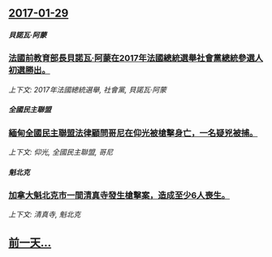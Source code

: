 ## [2017-01-29](/zh/news/2017/01/29/index.md)

##### 貝諾瓦·阿蒙
### [法國前教育部長貝諾瓦·阿蒙在2017年法國總統選舉社會黨總統參選人初選勝出。 ](/zh/news/2017/01/29/法國前教育部長貝諾瓦-阿蒙在2017年法國總統選舉社會黨總統參選人初選勝出.md)
_上下文: 2017年法國總統選舉, 社會黨, 貝諾瓦·阿蒙_

##### 全國民主聯盟
### [緬甸全國民主聯盟法律顧問哥尼在仰光被槍擊身亡，一名疑兇被捕。 ](/zh/news/2017/01/29/緬甸全國民主聯盟法律顧問哥尼在仰光被槍擊身亡-一名疑兇被捕.md)
_上下文: 仰光, 全國民主聯盟, 哥尼_

##### 魁北克
### [加拿大魁北克市一間清真寺發生槍擊案，造成至少6人喪生。 ](/zh/news/2017/01/29/加拿大魁北克市一間清真寺發生槍擊案-造成至少6人喪生.md)
_上下文: 清真寺, 魁北克_

## [前一天...](/zh/news/2017/01/28/index.md)

